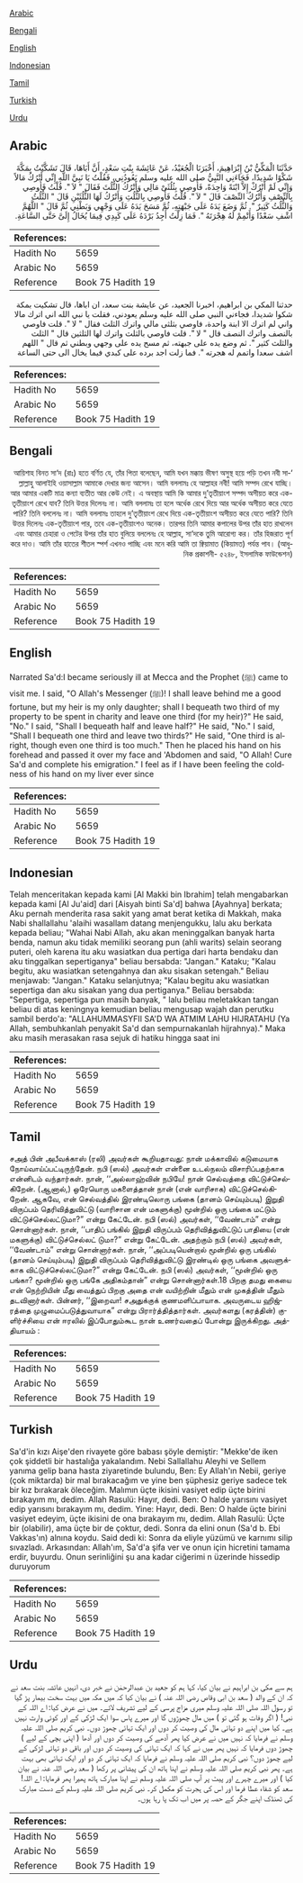 [Arabic](#arabic)

[Bengali](#bengali)

[English](#english)

[Indonesian](#indonesian)

[Tamil](#tamil)

[Turkish](#turkish)

[Urdu](#urdu)

## Arabic


<div dir="rtl" lang="ar" style={{fontSize:'larger',backgroundColor:'#f8f9fa',padding:20}}>
حَدَّثَنَا الْمَكِّيُّ بْنُ إِبْرَاهِيمَ، أَخْبَرَنَا الْجُعَيْدُ، عَنْ عَائِشَةَ بِنْتِ سَعْدٍ، أَنَّ أَبَاهَا، قَالَ تَشَكَّيْتُ بِمَكَّةَ شَكْوًا شَدِيدًا، فَجَاءَنِي النَّبِيُّ صلى الله عليه وسلم يَعُودُنِي، فَقُلْتُ يَا نَبِيَّ اللَّهِ إِنِّي أَتْرُكُ مَالاً وَإِنِّي لَمْ أَتْرُكْ إِلاَّ ابْنَةً وَاحِدَةً، فَأُوصِي بِثُلُثَىْ مَالِي وَأَتْرُكُ الثُّلُثَ فَقَالَ ‏"‏ لاَ ‏"‏‏.‏ قُلْتُ فَأُوصِي بِالنِّصْفِ وَأَتْرُكُ النِّصْفَ قَالَ ‏"‏ لاَ ‏"‏‏.‏ قُلْتُ فَأُوصِي بِالثُّلُثِ وَأَتْرُكُ لَهَا الثُّلُثَيْنِ قَالَ ‏"‏ الثُّلُثُ وَالثُّلُثُ كَثِيرٌ ‏"‏‏.‏ ثُمَّ وَضَعَ يَدَهُ عَلَى جَبْهَتِهِ، ثُمَّ مَسَحَ يَدَهُ عَلَى وَجْهِي وَبَطْنِي ثُمَّ قَالَ ‏"‏ اللَّهُمَّ اشْفِ سَعْدًا وَأَتْمِمْ لَهُ هِجْرَتَهُ ‏"‏‏.‏ فَمَا زِلْتُ أَجِدُ بَرْدَهُ عَلَى كَبِدِي فِيمَا يُخَالُ إِلَىَّ حَتَّى السَّاعَةِ‏.‏
</div>
<div style={{backgroundColor:'#f8f9fa',padding:20, marginBottom: 10}}><table> <thead> <tr> <th>References:</th> <th></th> </tr> </thead> <tbody><tr><td>Hadith No</td><td>5659</td></tr><tr><td>Arabic No</td><td>5659</td></tr><tr><td>Reference</td><td>Book 75 Hadith 19</td></tr></tbody></table></div>


<div dir="rtl" lang="ar" style={{fontSize:'larger',backgroundColor:'#f8f9fa',padding:20}}>
حدثنا المكي بن ابراهيم، اخبرنا الجعيد، عن عايشة بنت سعد، ان اباها، قال تشكيت بمكة شكوا شديدا، فجاءني النبي صلى الله عليه وسلم يعودني، فقلت يا نبي الله اني اترك مالا واني لم اترك الا ابنة واحدة، فاوصي بثلثى مالي واترك الثلث فقال " لا ". قلت فاوصي بالنصف واترك النصف قال " لا ". قلت فاوصي بالثلث واترك لها الثلثين قال " الثلث والثلث كثير ". ثم وضع يده على جبهته، ثم مسح يده على وجهي وبطني ثم قال " اللهم اشف سعدا واتمم له هجرته ". فما زلت اجد برده على كبدي فيما يخال الى حتى الساعة
</div>
<div style={{backgroundColor:'#f8f9fa',padding:20, marginBottom: 10}}><table> <thead> <tr> <th>References:</th> <th></th> </tr> </thead> <tbody><tr><td>Hadith No</td><td>5659</td></tr><tr><td>Arabic No</td><td>5659</td></tr><tr><td>Reference</td><td>Book 75 Hadith 19</td></tr></tbody></table></div>

## Bengali


<div dir="rtl" lang="bn" style={{fontSize:'larger',backgroundColor:'#f8f9fa',padding:20}}>
‘আয়িশাহ বিনত সা‘দ (রাঃ) হতে বর্ণিত যে, তাঁর পিতা বলেছেন, আমি যখন মক্কায় ভীষণ অসুস্থ হয়ে পড়ি তখন নবী সাল্লাল্লাহু আলাইহি ওয়াসাল্লাম আমাকে দেখার জন্য আসেন। আমি বললামঃ হে আল্লাহর নবী! আমি সম্পদ রেখে যাচ্ছি। আর আমার একটি মাত্র কন্যা ব্যতীত আর কেউ নেই। এ অবস্থায় আমি কি আমার দু’তৃতীয়াংশ সম্পদ অসীয়ত করে এক-তৃতীয়াংশ রেখে যাব? তিনি উত্তর দিলেনঃ না। আমি বললামঃ তা হলে অর্ধেক রেখে দিয়ে আর অর্ধেক অসীয়ত করে যেতে পারি? তিনি বললেনঃ না। আমি বললামঃ তাহলে দু’তৃতীয়াংশ রেখে দিয়ে এক-তৃতীয়াংশ অসীয়ত করে যেতে পারি? তিনি উত্তর দিলেনঃ এক-তৃতীয়াংশ পার, তবে এক-তৃতীয়াংশও অনেক। তারপর তিনি আমার কপালের উপর তাঁর হাত রাখলেন এবং আমার চেহারা ও পেটের উপর তাঁর হাত বুলিয়ে বললেনঃ হে আল্লাহ, সা‘দকে তুমি আরোগ্য কর। তাঁর হিজরাত পূর্ণ করে দাও। আমি তাঁর হাতের শীতল স্পর্শ এখনও পাচ্ছি এবং মনে করি আমি তা ক্বিয়ামাত (কিয়ামত) পর্যন্ত পাব। (আধুনিক প্রকাশনী- ৫২৪৮, ইসলামিক ফাউন্ডেশন)
</div>
<div style={{backgroundColor:'#f8f9fa',padding:20, marginBottom: 10}}><table> <thead> <tr> <th>References:</th> <th></th> </tr> </thead> <tbody><tr><td>Hadith No</td><td>5659</td></tr><tr><td>Arabic No</td><td>5659</td></tr><tr><td>Reference</td><td>Book 75 Hadith 19</td></tr></tbody></table></div>

## English


<div dir="ltr" lang="en" style={{fontSize:'larger',backgroundColor:'#f8f9fa',padding:20}}>
Narrated Sa'd:I became seriously ill at Mecca and the Prophet (ﷺ) came to visit me. I said, "O Allah's Messenger (ﷺ)! I shall leave behind me a good fortune, but my heir is my only daughter; shall I bequeath two third of my property to be spent in charity and leave one third (for my heir)?" He said, "No." I said, "Shall I bequeath half and leave half?" He said, "No." I said, "Shall I bequeath one third and leave two thirds?" He said, "One third is alright, though even one third is too much." Then he placed his hand on his forehead and passed it over my face and 'Abdomen and said, "O Allah! Cure Sa'd and complete his emigration." I feel as if I have been feeling the coldness of his hand on my liver ever since
</div>
<div style={{backgroundColor:'#f8f9fa',padding:20, marginBottom: 10}}><table> <thead> <tr> <th>References:</th> <th></th> </tr> </thead> <tbody><tr><td>Hadith No</td><td>5659</td></tr><tr><td>Arabic No</td><td>5659</td></tr><tr><td>Reference</td><td>Book 75 Hadith 19</td></tr></tbody></table></div>

## Indonesian


<div dir="ltr" lang="id" style={{fontSize:'larger',backgroundColor:'#f8f9fa',padding:20}}>
Telah menceritakan kepada kami [Al Makki bin Ibrahim] telah mengabarkan kepada kami [Al Ju'aid] dari [Aisyah binti Sa'd] bahwa [Ayahnya] berkata; Aku pernah menderita rasa sakit yang amat berat ketika di Makkah, maka Nabi shallallahu 'alaihi wasallam datang menjengukku, lalu aku berkata kepada beliau; "Wahai Nabi Allah, aku akan meninggalkan banyak harta benda, namun aku tidak memiliki seorang pun (ahli warits) selain seorang puteri, oleh karena itu aku wasiatkan dua pertiga dari harta bendaku dan aku tinggalkan sepertiganya" beliau bersabda: "Jangan." Kataku; "Kalau begitu, aku wasiatkan setengahnya dan aku sisakan setengah." Beliau menjawab: "Jangan." Kataku selanjutnya; "Kalau begitu aku wasiatkan sepertiga dan aku sisakan yang dua pertiganya." Beliau bersabda: "Sepertiga, sepertiga pun masih banyak, " lalu beliau meletakkan tangan beliau di atas keningnya kemudian beliau mengusap wajah dan perutku sambil berdo'a: "ALLAHUMMASYFII SA'D WA ATMIM LAHU HIJRATAHU (Ya Allah, sembuhkanlah penyakit Sa'd dan sempurnakanlah hijrahnya)." Maka aku masih merasakan rasa sejuk di hatiku hingga saat ini
</div>
<div style={{backgroundColor:'#f8f9fa',padding:20, marginBottom: 10}}><table> <thead> <tr> <th>References:</th> <th></th> </tr> </thead> <tbody><tr><td>Hadith No</td><td>5659</td></tr><tr><td>Arabic No</td><td>5659</td></tr><tr><td>Reference</td><td>Book 75 Hadith 19</td></tr></tbody></table></div>

## Tamil


<div dir="ltr" lang="ta" style={{fontSize:'larger',backgroundColor:'#f8f9fa',padding:20}}>
சஅத் பின் அபீவக்காஸ் (ரலி) அவர்கள் கூறியதாவது: நான் மக்காவில் கடுமையாக நோய்வாய்ப்பட்டிருந்தேன். நபி (ஸல்) அவர்கள் என்னை உடல்நலம் விசாரிப்பதற்காக என்னிடம் வந்தார்கள். நான், ‘‘அல்லாஹ்வின் நபியே! நான் செல்வத்தை விட்டுச்செல்கிறேன். (ஆனால்,) ஒரேயொரு மகளைத்தான் நான் (என் வாரிசாக) விட்டுச்செல்கிறேன். ஆகவே, என் செல்வத்தில் இரண்டிலொரு பங்கை (தானம் செய்யும்படி) இறுதி விருப்பம் தெரிவித்துவிட்டு (வாரிசான என் மகளுக்கு) மூன்றில் ஒரு பங்கை மட்டும் விட்டுச்செல்லட்டுமா?” என்று கேட்டேன். நபி (ஸல்) அவர்கள், ‘‘வேண்டாம்” என்று சொன்னார்கள். நான், ‘‘பாதிப் பங்கில் இறுதி விருப்பம் தெரிவித்துவிட்டுப் பாதியை (என் மகளுக்கு) விட்டுச்செல்லட் டுமா?” என்று கேட்டேன். அதற்கும் நபி (ஸல்) அவர்கள், ‘‘வேண்டாம்” என்று சொன்னார்கள். நான், ‘‘அப்படியென்றால் மூன்றில் ஒரு பங்கில் (தானம் செய்யும்படி) இறுதி விருப்பம் தெரிவித்துவிட்டு இரண்டில் ஒரு பங்கை அவளுக்காக விட்டுச்செல்லட்டுமா?” என்று கேட்டேன். நபி (ஸல்) அவர்கள், ‘‘மூன்றில் ஒரு பங்கா? மூன்றில் ஒரு பங்கே அதிகம்தான்” என்று சொன்னார்கள்.18 பிறகு தமது கையை என் நெற்றியின் மீது வைத்துப் பிறகு அதை என் வயிற்றின் மீதும் என் முகத்தின் மீதும் தடவினார்கள். பின்னர், ‘‘இறைவா! சஅதுக்குக் குணமளிப்பாயாக. அவருடைய ஹிஜ்ரத்தை முழுமைப்படுத்துவாயாக” என்று பிரார்த்தித்தார்கள். அவர்களது (கரத்தின்) குளிர்ச்சியை என் ஈரலில் இப்போதும்கூட நான் உணர்வதைப் போன்று இருக்கிறது. அத்தியாயம் :
</div>
<div style={{backgroundColor:'#f8f9fa',padding:20, marginBottom: 10}}><table> <thead> <tr> <th>References:</th> <th></th> </tr> </thead> <tbody><tr><td>Hadith No</td><td>5659</td></tr><tr><td>Arabic No</td><td>5659</td></tr><tr><td>Reference</td><td>Book 75 Hadith 19</td></tr></tbody></table></div>

## Turkish


<div dir="ltr" lang="tr" style={{fontSize:'larger',backgroundColor:'#f8f9fa',padding:20}}>
Sa'd'in kızı Aişe'den rivayete göre babası şöyle demiştir: "Mekke'de iken çok şiddetli bir hastalığa yakalandım. Nebi Sallallahu Aleyhi ve Sellem yanıma gelip bana hasta ziyaretinde bulundu, Ben: Ey Allah'ın Nebii, geriye (çok miktarda) bir mal bırakacağım ve yine ben şüphesiz geriye sadece tek bir kız bırakarak öleceğim. Malımın üçte ikisini vasiyet edip üçte birini bırakayım mı, dedim. Allah Rasulü: Hayır, dedi. Ben: O halde yarısını vasiyet edip yarısını bırakayım mı, dedim. Yine: Hayır, dedi. Ben: O halde üçte birini vasiyet edeyim, üçte ikisini de ona bırakayım mı, dedim. Allah Rasulü: Üçte bir (olabilir), ama üçte bir de çoktur, dedi. Sonra da elini onun (Sa'd b. Ebi Vakkas'ın) alnına koydu. Said dedi ki: Sonra da eliyle yüzümü ve karnımı silip sıvazladı. Arkasından: Allah'ım, Sa'd'a şifa ver ve onun için hicretini tamama erdir, buyurdu. Onun serinliğini şu ana kadar ciğerimi n üzerinde hissedip duruyorum
</div>
<div style={{backgroundColor:'#f8f9fa',padding:20, marginBottom: 10}}><table> <thead> <tr> <th>References:</th> <th></th> </tr> </thead> <tbody><tr><td>Hadith No</td><td>5659</td></tr><tr><td>Arabic No</td><td>5659</td></tr><tr><td>Reference</td><td>Book 75 Hadith 19</td></tr></tbody></table></div>

## Urdu


<div dir="rtl" lang="ur" style={{fontSize:'larger',backgroundColor:'#f8f9fa',padding:20}}>
ہم سے مکی بن ابراہیم نے بیان کیا، کہا ہم کو جعید بن عبدالرحمٰن نے خبر دی، انہیں عائشہ بنت سعد نے کہ ان کے والد ( سعد بن ابی وقاص رضی اللہ عنہ ) نے بیان کیا کہ میں مکہ میں بہت سخت بیمار پڑ گیا تو رسول اللہ صلی اللہ علیہ وسلم میری مزاج پرسی کے لیے تشریف لائے۔ میں نے عرض کیا: اے اللہ کے نبی! ( اگر وفات ہو گئی تو ) میں مال چھوڑوں گا اور میرے پاس سوا ایک لڑکی کے اور کوئی وارث نہیں ہے۔ کیا میں اپنے دو تہائی مال کی وصیت کر دوں اور ایک تہائی چھوڑ دوں۔ نبی کریم صلی اللہ علیہ وسلم نے فرمایا کہ نہیں میں نے عرض کیا پھر آدھے کی وصیت کر دوں اور آدھا ( اپنی بچی کے لیے ) چھوڑ دوں فرمایا کہ نہیں پھر میں نے کہا کہ ایک تہائی کی وصیت کر دوں اور باقی دو تہائی لڑکی کے لیے چھوڑ دوں؟ نبی کریم صلی اللہ علیہ وسلم نے فرمایا کہ ایک تہائی کر دو اور ایک تہائی بھی بہت ہے۔ پھر نبی کریم صلی اللہ علیہ وسلم نے اپنا ہاتھ ان کی پیشانی پر رکھا ( سعد رضی اللہ عنہ نے بیان کیا ) اور میرے چہرے اور پیٹ پر آپ صلی اللہ علیہ وسلم نے اپنا مبارک ہاتھ پھیرا پھر فرمایا: اے اللہ! سعد کو شفاء عطا فرما اور اس کی ہجرت کو مکمل کر۔ نبی کریم صلی اللہ علیہ وسلم کے دست مبارک کی ٹھنڈک اپنے جگر کے حصہ پر میں اب تک پا رہا ہوں۔
</div>
<div style={{backgroundColor:'#f8f9fa',padding:20, marginBottom: 10}}><table> <thead> <tr> <th>References:</th> <th></th> </tr> </thead> <tbody><tr><td>Hadith No</td><td>5659</td></tr><tr><td>Arabic No</td><td>5659</td></tr><tr><td>Reference</td><td>Book 75 Hadith 19</td></tr></tbody></table></div>